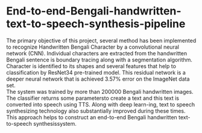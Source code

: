 # End-to-end-Bengali-handwritten-text-to-speech-synthesis-pipeline
The  primary  objective  of  this  project,  several  method  has  been  implemented  to  recognize Handwritten Bengali Character by a convolutional neural network (CNN).
Individual characters are extracted from the handwritten Bengali sentence is boundary tracing along with a segmentation algorithm. Character is identified to its shapes and several features that help to classification by ResNet34 pre-trained model. This residual network is a deeper neural network that is achieved 3.57% error on the ImageNet data set.  
The system was trained by more than 200000 Bengali handwritten images.  The classifier returns some parametersto create a text and this text is converted into speech using TTS. Along with deep learn-ing, text to speech synthesizing technology also substantially improved during these times. This approach helps to construct an end-to-end Bengali handwritten text-to-speech synthesissystem.
